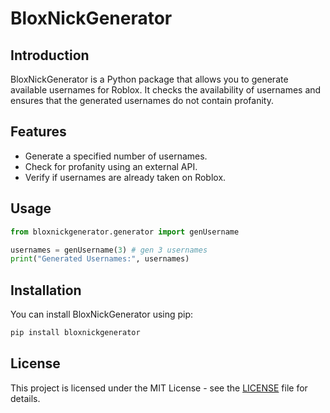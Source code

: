# BloxNickGenerator

## Introduction

BloxNickGenerator is a Python package that allows you to generate available usernames for Roblox. It checks the availability of usernames and ensures that the generated usernames do not contain profanity.

## Features

- Generate a specified number of usernames.
- Check for profanity using an external API.
- Verify if usernames are already taken on Roblox.


## Usage
```python
from bloxnickgenerator.generator import genUsername

usernames = genUsername(3) # gen 3 usernames
print("Generated Usernames:", usernames)
``` 
## Installation

You can install BloxNickGenerator using pip:

```bash
pip install bloxnickgenerator
```

## License

This project is licensed under the MIT License - see the [LICENSE](LICENSE) file for details.
